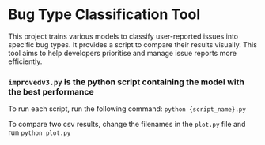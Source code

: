 # Bug Type Classification Tool

This project trains various models to classify user-reported issues into specific bug types. It provides a script to compare their results visually. This tool aims to help developers prioritise and manage issue reports more efficiently.

### `improvedv3.py` is the python script containing the model with the best performance

To run each script, run the following command: `python {script_name}.py`

To compare two csv results, change the filenames in the `plot.py` file and run `python plot.py`
